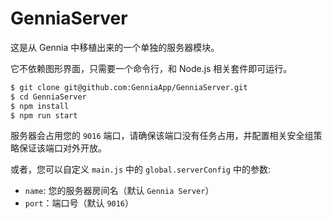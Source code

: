 # GenniaServer
这是从 Gennia 中移植出来的一个单独的服务器模块。

它不依赖图形界面，只需要一个命令行，和 Node.js 相关套件即可运行。

```sh
$ git clone git@github.com:GenniaApp/GenniaServer.git
$ cd GenniaServer
$ npm install
$ npm run start
```

服务器会占用您的 `9016` 端口，请确保该端口没有任务占用，并配置相关安全组策略保证该端口对外开放。

或者，您可以自定义 `main.js` 中的 `global.serverConfig` 中的参数:

* `name`: 您的服务器房间名（默认 `Gennia Server`）
* `port`：端口号（默认 `9016`）
